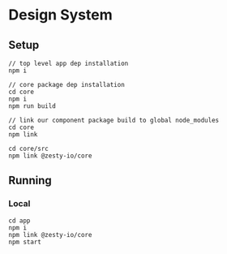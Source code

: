 # Design System

## Setup

```
// top level app dep installation
npm i

// core package dep installation
cd core
npm i 
npm run build
```

```
// link our component package build to global node_modules
cd core
npm link
```

```
cd core/src
npm link @zesty-io/core
```

## Running


### Local

```
cd app
npm i 
npm link @zesty-io/core
npm start
```
